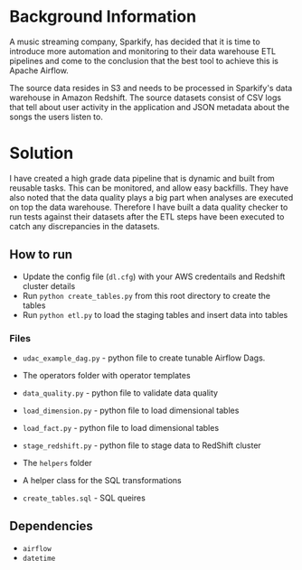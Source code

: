 # Background Information 
A music streaming company, Sparkify, has decided that it is time to introduce more automation and monitoring to their data warehouse ETL pipelines and come to the conclusion that the best tool to achieve this is Apache Airflow.

The source data resides in S3 and needs to be processed in Sparkify's data warehouse in Amazon Redshift. The source datasets consist of CSV logs that tell about user activity in the application and JSON metadata about the songs the users listen to.

# Solution 
I have created a high grade data pipeline that is dynamic and built from reusable tasks. This can be monitored, and allow easy backfills. They have also noted that the data quality plays a big part when analyses are executed on top the data warehouse. Therefore I have built a data quality checker to run tests against their datasets after the ETL steps have been executed to catch any discrepancies in the datasets.



## How to run 
- Update the config file (`dl.cfg`) with your AWS credentails and Redshift cluster details
- Run `python create_tables.py` from this root directory to create the tables
- Run `python etl.py` to load the staging tables and insert data into tables


### Files
- `udac_example_dag.py` - python file to create tunable Airflow Dags. 

- The operators folder with operator templates
 - `data_quality.py` - python file to validate data quality
 - `load_dimension.py` - python file to load dimensional tables
 - `load_fact.py` - python file to load dimensional tables
 - `stage_redshift.py` - python file to stage data to RedShift cluster

- The `helpers` folder 
 - A helper class for the SQL transformations

- `create_tables.sql` - SQL queires 



## Dependencies
- `airflow`
- `datetime`
